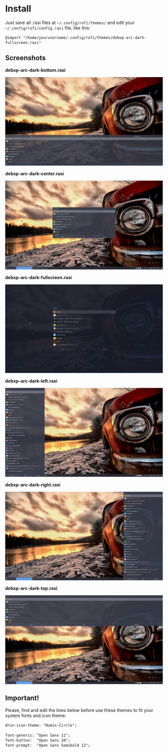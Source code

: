 # Install

Just save all .rasi files at `~/.config/rofi/themes/` and edit your `~/.config/rofi/config.rasi` file, like this:

```
@import "/home/yourusername/.config/rofi/themes/debxp-arc-dark-fullscreen.rasi"
```

## Screenshots

**debxp-arc-dark-bottom.rasi**

![](screenshots/debxp-arc-dark-bottom.png)

**debxp-arc-dark-center.rasi**

![](screenshots/debxp-arc-dark-center.png)

**debxp-arc-dark-fullscreen.rasi**

![](screenshots/debxp-arc-dark-fullscreen.png)

**debxp-arc-dark-left.rasi**

![](screenshots/debxp-arc-dark-left.png)

**debxp-arc-dark-right.rasi**

![](screenshots/debxp-arc-dark-right.png)

**debxp-arc-dark-top.rasi**

![](screenshots/debxp-arc-dark-top.png)

## Important!

Please, find and edit the lines below before use these themes to fit your system fonts and icon theme:

```
drun-icon-theme: "Numix-Circle";

font-generic: "Open Sans 11";
font-button:  "Open Sans 10";
font-prompt:  "Open Sans Semibold 12";

```